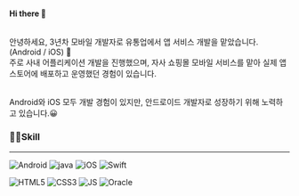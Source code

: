 #### Hi there 👋 

###### 
###### 
<p>
  안녕하세요, 3년차 모바일 개발자로 유통업에서 앱 서비스 개발을 맡았습니다. (Android / iOS) 🌱<br/>
  주로 사내 어플리케이션 개발을 진행했으며, 자사 쇼핑몰 모바일 서비스를 맡아 실제 앱스토어에 배포하고 운영했던 경험이 있습니다.<br/><br/>
  
  Android와 iOS 모두 개발 경험이 있지만, 안드로이드 개발자로 성장하기 위해 노력하고 있습니다.😀
</p>

### 🤹‍♀️Skill
------------
![Android](https://img.shields.io/badge/Android-3DDC84?style=flat-square&logo=Android&logoColor=white)&nbsp;![java](https://img.shields.io/badge/java-007396?style=flat-square&logo=java&logoColor=white)&nbsp;![iOS](https://img.shields.io/badge/iOS-000000?style=flat-square&logo=iOS&logoColor=white)&nbsp;![Swift](https://img.shields.io/badge/Swift-FA7343?style=flat-square&logo=Swift&logoColor=white)
   
![HTML5](https://img.shields.io/badge/HTML5-E34F26?style=flat-square&logo=HTML5&logoColor=white)&nbsp;![CSS3](https://img.shields.io/badge/CSS3-1572B6?style=flat-square&logo=CSS3&logoColor=white)&nbsp;![JS](https://img.shields.io/badge/JavaScript-F7DF1E?style=flat-square&logo=JavaScript&logoColor=black)&nbsp;![Oracle](https://img.shields.io/badge/Oracle-F80000?style=flat-square&logo=Oracle&logoColor=white)&nbsp;

